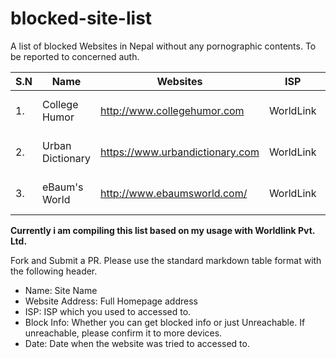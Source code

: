 # blocked-site-list
A list of blocked Websites in Nepal without any pornographic contents. To be reported to concerned auth.

| S.N | Name | Websites | ISP | Block Info | Date |
|---|---|---|---|---| --- |
| 1. | College Humor | http://www.collegehumor.com | WorldLink | http://blockdomain.worldlink.com.np | Oct 1, 2018|
| 2. | Urban Dictionary | https://www.urbandictionary.com | WorldLink | No info | Oct 1, 2018|
| 3. | eBaum's World | http://www.ebaumsworld.com/ | WorldLink | http://blockdomain.worldlink.com.np | Oct 5, 2018|


**Currently i am compiling this list based on my usage with Worldlink Pvt. Ltd.**

Fork and Submit a PR. Please use the standard markdown table format with the following header.
- Name: Site Name
- Website Address: Full Homepage address
- ISP: ISP which you used to accessed to.
- Block Info: Whether you can get blocked info or just Unreachable. If unreachable, please confirm it to more devices.
- Date: Date when the website was tried to accessed to.
